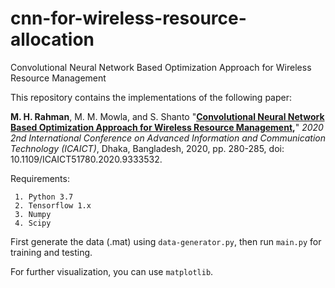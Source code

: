# cnn-for-wireless-resource-allocation
Convolutional Neural Network Based Optimization Approach for Wireless Resource Management

This repository contains the implementations of the following paper:

**M. H. Rahman**, M. M. Mowla, and S. Shanto "**[Convolutional Neural Network Based Optimization Approach for Wireless Resource Management](https://ieeexplore.ieee.org/document/9333532),**" _2020 2nd International Conference on Advanced Information and Communication Technology (ICAICT)_, Dhaka, Bangladesh, 2020, pp. 280-285, doi: 10.1109/ICAICT51780.2020.9333532.

Requirements:

     1. Python 3.7
     2. Tensorflow 1.x
     3. Numpy
     4. Scipy

First generate the data (.mat) using `data-generator.py`, then run `main.py` for training and testing.

For further visualization, you can use `matplotlib`.
